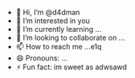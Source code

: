 - 👋 Hi, I’m @d4dman
- 👀 I’m interested in you
- 🌱 I’m currently learning ...
- 💞️ I’m looking to collaborate on ...
- 📫 How to reach me ...e1q
- 😄 Pronouns: ...
- ⚡ Fun fact: im sweet as
adwsawd
<!--- a
d4dman/d4dman is a ✨ special ✨ repository because its `README.md` (this file) appears on your GitHub profile.
You can click the Preview link to take a look at your changes.
--->
